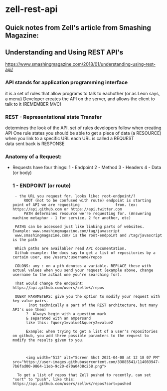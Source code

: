 # zell-rest-api

## Quick notes from Zell's article from Smashing Magazine:
## Understanding and Using REST API's
https://www.smashingmagazine.com/2018/01/understanding-using-rest-api/




### API stands for application programming interface
  it is a set of rules that allow programs to talk to eachother (or as Leon says, a menu)
  Developer creates the API on the server, and allows the client to talk to it (REMEMBER MVC)
  
### REST - Representational state Transfer
  determines the look of the API. 
  set of rules developers follow when creating API
  One rule states you should be able to get a piece of data (a RESOURCE) when you link to a specific URL
  each URL is called a REQUEST  
  data sent back is RESPONSE
  

### Anatomy of a Request:
   - Requests have four things:
          1 - Endpoint
          2 - Method
          3 - Headers
          4 - Data (or body)
          
        ###  1 - ENDPOINT (or route) 
          - the URL you request for. looks like: root-endpoint/?
              ROOT (not to be confused with route) endpoint is starting point of API we are requesting                from. (ex: https://api.github.com or https://api.twitter.com
              PATH determines resource we're requesting for. (Answering machine metaphor - 1 for service, 2 for another, etc)
              
          PATHS can be accessed just like linking parts of websites.  Example: www.smashingmagazine.com/tag/javascript
          www.smashingmagazine.com/ is the root-endpoint and /tag/javascript is the path
          
          Which paths are available? read API documentation.
          Github example: the docs say to get a list of repositories by a certain user, use /users/:username/repos
          
          COLONS: any : on a pth denotes a variable. REPLACE these with actual values when you send your request (example above, change username to the actual one you're searching for).
          
          That would change the endpoint: https://api.github.com/users/zellwk/repos
          
          QUERY PARAMETERS: give you the option to modify your request with key-value pairs.
                (not technically a part of the REST architecture, but many API's use them)
               ?  Always begin with a question mark
               & separated with an ampersand
               like this: ?query1=value1&query2=value2
               
               Example: when trying to get a list of a user's repositories on github, you add three possible paramters to the request to modify the results given to you.
               
               
               
               <img width="513" alt="Screen Shot 2021-04-08 at 12 18 07 PM" src="https://user-images.githubusercontent.com/33885541/114083947-7b6fad00-9864-11eb-9c20-d70a0438c258.png">

           To get a list of repos that Zell pushed to recently, can set "sort" to "push", like this: https://api.github.com/users/zellwk/repos?sort=pushed

           
              
